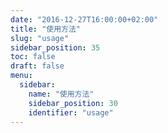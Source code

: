 ```yaml
---
date: "2016-12-27T16:00:00+02:00"
title: "使用方法"
slug: "usage"
sidebar_position: 35
toc: false
draft: false
menu:
  sidebar:
    name: "使用方法"
    sidebar_position: 30
    identifier: "usage"
---
```

